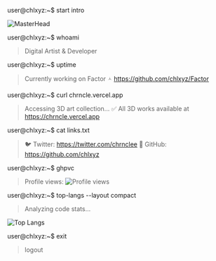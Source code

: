 user@chlxyz:~$ start intro
>
<p align="left">
  <img src="https://media1.tenor.com/m/e9Jhki8EVdMAAAAC/moon-phase.gif" alt="MasterHead">
</p>

user@chlxyz:~$ whoami
> Digital Artist & Developer

user@chlxyz:~$ uptime
> Currently working on Factor 🟀
> https://github.com/chlxyz/Factor

user@chlxyz:~$ curl chrncle.vercel.app
> Accessing 3D art collection...
> ✅ All 3D works available at https://chrncle.vercel.app

user@chlxyz:~$ cat links.txt
> 🐦 Twitter: https://twitter.com/chrnclee
> 🐙 GitHub: https://github.com/chlxyz

user@chlxyz:~$ ghpvc
> Profile views: ![Profile views](https://komarev.com/ghpvc/?username=chlxyz&label=Profile%20views&color=0e75b6&style=flat)

user@chlxyz:~$ top-langs --layout compact
> Analyzing code stats...

![Top Langs](https://github-readme-stats.vercel.app/api/top-langs/?username=chlxyz&layout=compact&theme=tokyonight)

user@chlxyz:~$ exit
> logout
